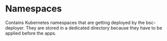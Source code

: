 # Namespaces

Contains Kubernetes namespaces that are getting deployed by the bsc-deployer. They are stored in a dedicated directory because they have to be applied before the apps.